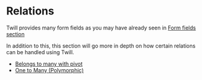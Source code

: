 # Relations

Twill provides many form fields as you may have already seen in [Form fields section](../form-fields)

In addition to this, this section will go more in depth on how certain relations can be handled using Twill.

- [Belongs to many with pivot](./belongs-to-many.md)
- [One to Many (Polymorphic)](./morph-many.md)
